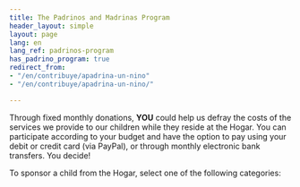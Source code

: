 ```yaml
---
title: The Padrinos and Madrinas Program
header_layout: simple
layout: page
lang: en
lang_ref: padrinos-program
has_padrino_program: true
redirect_from:
- "/en/contribuye/apadrina-un-nino"
- "/en/contribuye/apadrina-un-nino/"

---
```

Through fixed monthly donations, **YOU** could help us defray the costs of the services we provide to our children while they reside at the Hogar. You can participate according to your budget and have the option to pay using your debit or credit card (via PayPal), or through monthly electronic bank transfers. You decide!

To sponsor a child from the Hogar, select one of the following categories:

